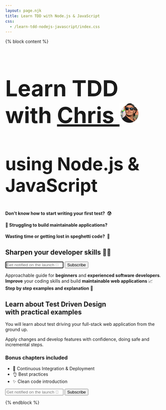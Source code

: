 ```yaml
---
layout: page.njk
title: Learn TDD with Node.js & JavaScript
css: 
  - /learn-tdd-nodejs-javascript/index.css
---
```


{% block content %}

<div class="alert">
  <h1 class="no-anchor" style="font-size: 5em">
    Learn TDD
     <span class="with-chris">with <a href="https://twitter.com/christian_fei">Chris <img class="logo vam no-shadow" src="/assets/images/cf4.64x64.png" alt=""></a></span>
  </h1>
  <h2 class="no-anchor" style="font-size: 4em">
    using Node.js & JavaScript
  </h2>
  <h4 class="no-anchor">
    Don't know how to start writing your first test? &nbsp;😰
  </h4>
  <h4 class="no-anchor">
    🤔&nbsp;Struggling to build maintainable applications?
  </h4>
  <h4 class="no-anchor">
    Wasting time or getting lost in speghetti code?&nbsp; 🤮
  </h4>
  <div class="tac">
    <form
      action="https://buttondown.email/api/emails/embed-subscribe/learn-tdd-nodejs-javascript"
      method="post"
      target="popupwindow"
      onsubmit="window.open('https://buttondown.email/learn-tdd-nodejs-javascript', 'popupwindow')"
      class="embeddable-buttondown-form"
    >
      <h2 class="no-anchor no-mt tac">
        Sharpen your developer skills 👩‍💻
      </h2>
      <input autofocus type="email" name="email" id="bd-email" placeholder="Get notified on the launch 🚀" class="block-input">
      <input type="hidden" value="1" name="embed"></input>
      <input type="submit" value="Subscribe" class="block-input"></input>
      <p class="contained">
        Approachable guide for <b>beginners</b> and <b>experienced software developers</b>.
        <br>
        <b>Improve</b> your coding skills and build <b>maintainable web applications</b> 📈
        <br>
        <b>Step by step examples and explanation</b> 🐶
      </p>
    </form>
  </div>
  <div class="contained tal">
    <p>
      <h2 class="no-anchor">
        Learn about Test Driven Design<br> with practical examples
      </h2>
    </p>
    <p>
      You will learn about test driving your full-stack web application from the ground up.
    </p>
    <p>
      Apply changes and develop features with confidence, doing safe and incremental steps.
    </p>
    <div class="tal contained">
      <h3 class="no-anchor">Bonus chapters included</h3>
      <ul>
        <li>📗&nbsp;Continuous Integration & Deployment</li>
        <li>👌&nbsp;Best practices</li>
        <li>✨&nbsp;Clean code introduction</li>
      </ul>
    </div>
    <form
      action="https://buttondown.email/api/emails/embed-subscribe/learn-tdd-nodejs-javascript"
      method="post"
      target="popupwindow"
      onsubmit="window.open('https://buttondown.email/learn-tdd-nodejs-javascript', 'popupwindow')"
      class="embeddable-buttondown-form secondary"
    >
      <input autofocus type="email" name="email" id="bd-email" placeholder="Get notified on the launch 🚀" class="block-input">
      <input type="hidden" value="1" name="embed"></input>
      <input type="submit" value="Subscribe" class="block-input"></input>
    </form>
  </div>
</div>

{% endblock %}